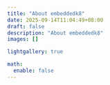 ```yaml
---
title: "About embeddedk8"
date: 2025-09-14T11:04:49+08:00
draft: false
description: "About embeddedk8"
images: []

lightgallery: true

math:
  enable: false
---
```

